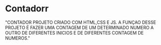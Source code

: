 # Contadorr


"CONTADOR PROJETO CRIADO COM HTML,CSS E JS.
A FUNÇAO DESSE PROJETO É FAZER UMA CONTAGEM
DE UM DETERMINADO NUMERO A OUTRO DE DIFERENTES
INICIOS E DE DIFERENTES CONTAGEM DE NUMEROS."
